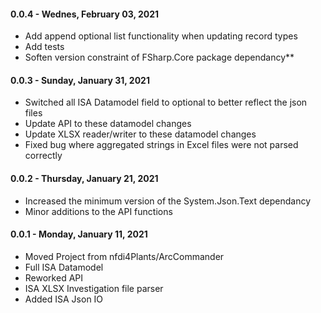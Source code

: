 #### 0.0.4 - Wednes, February 03, 2021

* Add append optional list functionality when updating record types
* Add tests
* Soften version constraint of FSharp.Core package dependancy**

#### 0.0.3 - Sunday, January 31, 2021

* Switched all ISA Datamodel field to optional to better reflect the json files
* Update API to these datamodel changes
* Update XLSX reader/writer to these datamodel changes
* Fixed bug where aggregated strings in Excel files were not parsed correctly

#### 0.0.2 - Thursday, January 21, 2021

* Increased the minimum version of the System.Json.Text dependancy
* Minor additions to the API functions

#### 0.0.1 - Monday, January 11, 2021

* Moved Project from nfdi4Plants/ArcCommander
* Full ISA Datamodel
* Reworked API
* ISA XLSX Investigation file parser
* Added ISA Json IO
